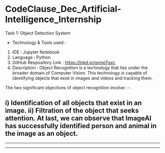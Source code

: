 # CodeClause_Dec_Artificial-Intelligence_Internship
Task 1: Object Detection System 
* Technology & Tools used : 

1) IDE : Jupyter Notebook 
2) Language : Python 
3) GitHub Respository Link : https://lnkd.in/gxmpTgxc
4) Description : Object Recognition is a technology that lies under the broader domain of Computer Vision. This technology is capable of identifying objects that exist in images and videos and tracking them. 

The two significant objectives of object recognition involve : -

i) Identification of all objects that exist in an image.
ii) Filtration of the object that seeks attention.
At last, we can observe that ImageAI has successfully identified person and animal in the image as an object.
---------------------------------------------------------------------------------------------------------------------------------------------------------------



---------------------------------------------------------------------------------------------------------------------------------------------------------------




---------------------------------------------------------------------------------------------------------------------------------------------------------------
